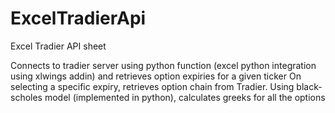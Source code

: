 # ExcelTradierApi
Excel Tradier API sheet

Connects to tradier server using python function (excel python integration using xlwings addin) and retrieves option expiries for a given ticker
On selecting a specific expiry, retrieves option chain from Tradier.
Using black-scholes model (implemented in python), calculates greeks for all the options
